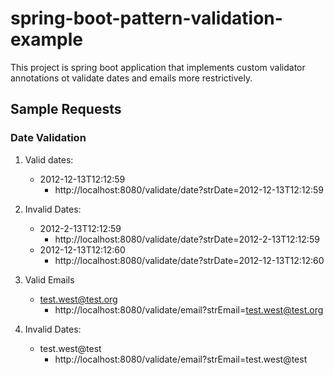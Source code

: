 # spring-boot-pattern-validation-example
This project is spring boot application that implements custom validator annotations ot validate dates and emails more restrictively.

## Sample Requests
### Date Validation
1. Valid dates:
   - 2012-12-13T12:12:59
     - http://localhost:8080/validate/date?strDate=2012-12-13T12:12:59
     
2. Invalid Dates:
   - 2012-2-13T12:12:59
     - http://localhost:8080/validate/date?strDate=2012-2-13T12:12:59
   - 2012-12-13T12:12:60
     - http://localhost:8080/validate/date?strDate=2012-12-13T12:12:60

1. Valid Emails
   - test.west@test.org
     - http://localhost:8080/validate/email?strEmail=test.west@test.org
3. Invalid Dates:
   - test.west@test
     - http://localhost:8080/validate/email?strEmail=test.west@test


[^1]: My reference.
[^2]: Every new line should be prefixed with 2 spaces.  
  This allows you to have a footnote with multiple lines.
[^note]:
    Named footnotes will still render with numbers instead of the text but allow easier identification and linking.  
    This footnote also has been made with a different syntax using 4 spaces for new lines.
